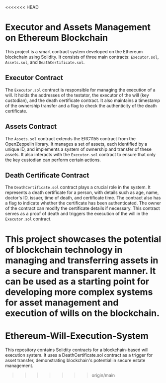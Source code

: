 <<<<<<< HEAD
# Executor and Assets Management on Ethereum Blockchain

This project is a smart contract system developed on the Ethereum blockchain using Solidity. It consists of three main contracts: `Executor.sol`, `Assets.sol`, and `DeathCertificate.sol`.

## Executor Contract

The `Executor.sol` contract is responsible for managing the execution of a will. It holds the addresses of the testator, the executor of the will (key custodian), and the death certificate contract. It also maintains a timestamp of the ownership transfer and a flag to check the authenticity of the death certificate.

## Assets Contract

The `Assets.sol` contract extends the ERC1155 contract from the OpenZeppelin library. It manages a set of assets, each identified by a unique ID, and implements a system of ownership and transfer of these assets. It also interacts with the `Executor.sol` contract to ensure that only the key custodian can perform certain actions.

## Death Certificate Contract

The `DeathCertificate.sol` contract plays a crucial role in the system. It represents a death certificate for a person, with details such as age, name, doctor's ID, issuer, time of death, and certificate time. The contract also has a flag to indicate whether the certificate has been authenticated. The owner of the contract can modify the certificate details if necessary. This contract serves as a proof of death and triggers the execution of the will in the `Executor.sol` contract.

This project showcases the potential of blockchain technology in managing and transferring assets in a secure and transparent manner. It can be used as a starting point for developing more complex systems for asset management and execution of wills on the blockchain.
=======
# Ethereum-Will-Execution-System
This repository contains Solidity contracts for a blockchain-based will execution system. It uses a DeathCertificate.sol contract as a trigger for asset transfer, demonstrating blockchain's potential in secure estate management.
>>>>>>> origin/main
